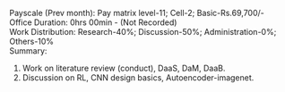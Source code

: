 Payscale (Prev month): Pay matrix level-11; Cell-2; Basic-Rs.69,700/-\
Office Duration: 0hrs 00min - (Not Recorded)\
Work Distribution: Research-40%; Discussion-50%; Administration-0%; Others-10%\
Summary:
1. Work on literature review (conduct), DaaS, DaM, DaaB.
2. Discussion on RL, CNN design basics, Autoencoder-imagenet.
